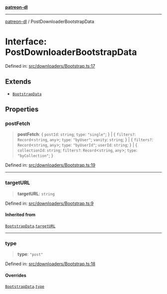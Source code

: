 [**patreon-dl**](../README.md)

***

[patreon-dl](../README.md) / PostDownloaderBootstrapData

# Interface: PostDownloaderBootstrapData

Defined in: [src/downloaders/Bootstrap.ts:17](https://github.com/patrickkfkan/patreon-dl/blob/faebc79e7105b755ed4bb91829b93f102ad3b38c/src/downloaders/Bootstrap.ts#L17)

## Extends

- [`BootstrapData`](BootstrapData.md)

## Properties

### postFetch

> **postFetch**: \{ `postId`: `string`; `type`: `"single"`; \} \| \{ `filters?`: `Record`\<`string`, `any`\>; `type`: `"byUser"`; `vanity`: `string`; \} \| \{ `filters?`: `Record`\<`string`, `any`\>; `type`: `"byUserId"`; `userId`: `string`; \} \| \{ `collectionId`: `string`; `filters?`: `Record`\<`string`, `any`\>; `type`: `"byCollection"`; \}

Defined in: [src/downloaders/Bootstrap.ts:19](https://github.com/patrickkfkan/patreon-dl/blob/faebc79e7105b755ed4bb91829b93f102ad3b38c/src/downloaders/Bootstrap.ts#L19)

***

### targetURL

> **targetURL**: `string`

Defined in: [src/downloaders/Bootstrap.ts:9](https://github.com/patrickkfkan/patreon-dl/blob/faebc79e7105b755ed4bb91829b93f102ad3b38c/src/downloaders/Bootstrap.ts#L9)

#### Inherited from

[`BootstrapData`](BootstrapData.md).[`targetURL`](BootstrapData.md#targeturl)

***

### type

> **type**: `"post"`

Defined in: [src/downloaders/Bootstrap.ts:18](https://github.com/patrickkfkan/patreon-dl/blob/faebc79e7105b755ed4bb91829b93f102ad3b38c/src/downloaders/Bootstrap.ts#L18)

#### Overrides

[`BootstrapData`](BootstrapData.md).[`type`](BootstrapData.md#type)
